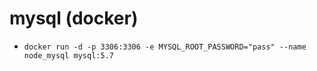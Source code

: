 # mysql (docker)
- `docker run -d -p 3306:3306 -e MYSQL_ROOT_PASSWORD="pass" --name node_mysql mysql:5.7`